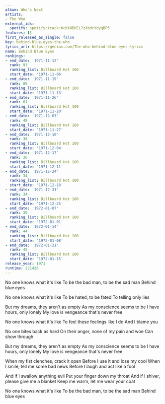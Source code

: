 ```yaml
---
album: Who's Next
artists:
- The Who
external_ids:
  spotify: spotify:track:0cKk8BKEi7zXbdrYdyqBP5
features: []
first_released_as_single: false
key: behind-blue-eyes-the-who
lyrics_url: https://genius.com/The-who-behind-blue-eyes-lyrics
name: Behind Blue Eyes
rankings:
- end_date: '1971-11-12'
  rank: 93
  ranking_list: Billboard Hot 100
  start_date: '1971-11-06'
- end_date: '1971-11-19'
  rank: 89
  ranking_list: Billboard Hot 100
  start_date: '1971-11-13'
- end_date: '1971-11-26'
  rank: 61
  ranking_list: Billboard Hot 100
  start_date: '1971-11-20'
- end_date: '1971-12-03'
  rank: 48
  ranking_list: Billboard Hot 100
  start_date: '1971-11-27'
- end_date: '1971-12-10'
  rank: 38
  ranking_list: Billboard Hot 100
  start_date: '1971-12-04'
- end_date: '1971-12-17'
  rank: 36
  ranking_list: Billboard Hot 100
  start_date: '1971-12-11'
- end_date: '1971-12-24'
  rank: 34
  ranking_list: Billboard Hot 100
  start_date: '1971-12-18'
- end_date: '1971-12-31'
  rank: 34
  ranking_list: Billboard Hot 100
  start_date: '1971-12-25'
- end_date: '1972-01-07'
  rank: 39
  ranking_list: Billboard Hot 100
  start_date: '1972-01-01'
- end_date: '1972-01-14'
  rank: 44
  ranking_list: Billboard Hot 100
  start_date: '1972-01-08'
- end_date: '1972-01-21'
  rank: 45
  ranking_list: Billboard Hot 100
  start_date: '1972-01-15'
release_year: 1971
runtime: 221426
---
```

No one knows what it's like
To be the bad man, to be the sad man
Behind blue eyes

No one knows what it's like
To be hated, to be fated
To telling only lies


But my dreams, they aren't as empty
As my conscience seems to be
I have hours, only lonely
My love is vengeance that's never free


No one knows what it's like
To feel these feelings like I do
And I blame you

No one bites back as hard
On their anger, none of my pain and woe
Can show through


But my dreams, they aren't as empty
As my conscience seems to be
I have hours, only lonely
My love is vengeance that's never free


When my fist clenches, crack it open
Before I use it and lose my cool
When I smile, tell me some bad news
Before I laugh and act like a fool

And if I swallow anything evil
Put your finger down my throat
And if I shiver, please give me a blanket
Keep me warm, let me wear your coat


No one knows what it's like
To be the bad man, to be the sad man
Behind blue eyes
